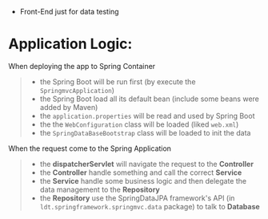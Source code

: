 - Front-End just for data testing



# Application Logic:
When deploying the app to Spring Container
>- the Spring Boot will be run first (by execute the ```SpringmvcApplication```)
>- the Spring Boot load all its default bean (include some beans were added by Maven)
>- the ```application.properties``` will be read and used by Spring Boot
>- the the ```WebConfiguration``` class will be loaded (liked ```web.xml```)
>- the ```SpringDataBaseBootstrap``` class will be loaded to init the data

When the request come to the Spring Application
>- the **dispatcherServlet** will navigate the request to the **Controller**
>- the **Controller** handle something and call the correct **Service**
>- the **Service** handle some business logic and then delegate the data management to the **Repository**
>- the **Repository** use the SpringDataJPA framework's API (in ```ldt.springframework.springmvc.data``` package) to talk to **Database**
